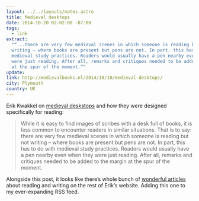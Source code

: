```yaml
---
layout: ../../layouts/notes.astro
title: Medieval desktops
date: 2014-10-20 02:02:00 -07:00
tags:
  - link
extract:
  "“...there are very few medieval scenes in which someone is reading but not
  writing – where books are present but pens are not. In part, this has to do with
  medieval study practices. Readers would usually have a pen nearby even when they
  were just reading. After all, remarks and critiques needed to be added to the margin
  at the spur of the moment.”"
update:
link: http://medievalbooks.nl/2014/10/10/medieval-desktops/
city: Plymouth
country: UK
---
```


Erik Kwakkel on [medieval deskstops](http://medievalbooks.nl/2014/10/10/medieval-desktops/) and how they were designed specifically for reading:

> While it is easy to find images of scribes with a desk full of books, it is less common to encounter readers in similar situations. That is to say: there are very few medieval scenes in which someone is reading but not writing – where books are present but pens are not. In part, this has to do with medieval study practices. Readers would usually have a pen nearby even when they were just reading. After all, remarks and critiques needed to be added to the margin at the spur of the moment.

Alongside this post, it looks like there’s whole bunch of [wonderful articles](http://medievalbooks.nl/) about reading and writing on the rest of Erik’s website. Adding this one to my ever-expanding RSS feed.

